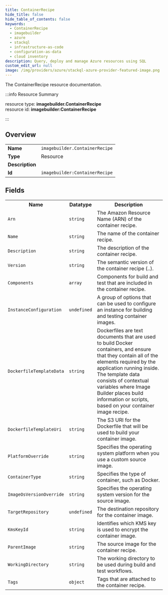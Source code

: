 ```yaml
---
title: ContainerRecipe
hide_title: false
hide_table_of_contents: false
keywords:
  - ContainerRecipe
  - imagebuilder
  - azure
  - stackql
  - infrastructure-as-code
  - configuration-as-data
  - cloud inventory
description: Query, deploy and manage Azure resources using SQL
custom_edit_url: null
image: /img/providers/azure/stackql-azure-provider-featured-image.png
---
```

The ContainerRecipe resource documentation.

:::info Resource Summary

<div class="row">
<div class="providerDocColumn">
<span>resource type:&nbsp;<b>imagebuilder.ContainerRecipe</b></span><br />
<span>resource id:&nbsp;<b>imagebuilder:ContainerRecipe</b></span><br />
</div>
</div>

:::

## Overview
<table><tbody>
<tr><td><b>Name</b></td><td><code>imagebuilder.ContainerRecipe</code></td></tr>
<tr><td><b>Type</b></td><td>Resource</td></tr>
<tr><td><b>Description</b></td><td></td></tr>
<tr><td><b>Id</b></td><td><code>imagebuilder:ContainerRecipe</code></td></tr>
</tbody></table>

## Fields
<table><tbody>
<tr><th>Name</th><th>Datatype</th><th>Description</th></tr>
<tr><td><code>Arn</code></td><td><code>string</code></td><td>The Amazon Resource Name (ARN) of the container recipe.</td></tr><tr><td><code>Name</code></td><td><code>string</code></td><td>The name of the container recipe.</td></tr><tr><td><code>Description</code></td><td><code>string</code></td><td>The description of the container recipe.</td></tr><tr><td><code>Version</code></td><td><code>string</code></td><td>The semantic version of the container recipe (<major>.<minor>.<patch>).</td></tr><tr><td><code>Components</code></td><td><code>array</code></td><td>Components for build and test that are included in the container recipe.</td></tr><tr><td><code>InstanceConfiguration</code></td><td><code>undefined</code></td><td>A group of options that can be used to configure an instance for building and testing container images.</td></tr><tr><td><code>DockerfileTemplateData</code></td><td><code>string</code></td><td>Dockerfiles are text documents that are used to build Docker containers, and ensure that they contain all of the elements required by the application running inside. The template data consists of contextual variables where Image Builder places build information or scripts, based on your container image recipe.</td></tr><tr><td><code>DockerfileTemplateUri</code></td><td><code>string</code></td><td>The S3 URI for the Dockerfile that will be used to build your container image.</td></tr><tr><td><code>PlatformOverride</code></td><td><code>string</code></td><td>Specifies the operating system platform when you use a custom source image.</td></tr><tr><td><code>ContainerType</code></td><td><code>string</code></td><td>Specifies the type of container, such as Docker.</td></tr><tr><td><code>ImageOsVersionOverride</code></td><td><code>string</code></td><td>Specifies the operating system version for the source image.</td></tr><tr><td><code>TargetRepository</code></td><td><code>undefined</code></td><td>The destination repository for the container image.</td></tr><tr><td><code>KmsKeyId</code></td><td><code>string</code></td><td>Identifies which KMS key is used to encrypt the container image.</td></tr><tr><td><code>ParentImage</code></td><td><code>string</code></td><td>The source image for the container recipe.</td></tr><tr><td><code>WorkingDirectory</code></td><td><code>string</code></td><td>The working directory to be used during build and test workflows.</td></tr><tr><td><code>Tags</code></td><td><code>object</code></td><td>Tags that are attached to the container recipe.</td></tr>
</tbody></table>